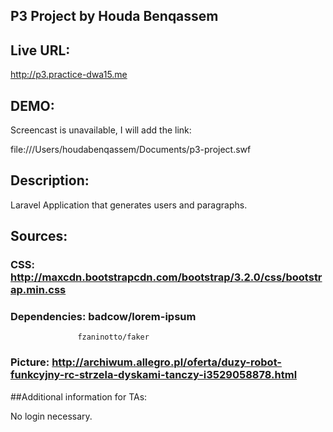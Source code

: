 
## P3 Project by Houda Benqassem

## Live URL:

http://p3.practice-dwa15.me

## DEMO: 
Screencast is unavailable, I will add the link:

file:///Users/houdabenqassem/Documents/p3-project.swf

## Description:

Laravel Application that generates users and paragraphs. 

## Sources: 

### CSS: http://maxcdn.bootstrapcdn.com/bootstrap/3.2.0/css/bootstrap.min.css
### Dependencies:  badcow/lorem-ipsum
                   fzaninotto/faker
                   
### Picture: http://archiwum.allegro.pl/oferta/duzy-robot-funkcyjny-rc-strzela-dyskami-tanczy-i3529058878.html

##Additional information for TAs:

No login necessary. 






